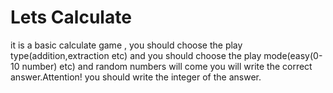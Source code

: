 # Lets Calculate
it is a basic calculate game , you should choose the play type(addition,extraction etc) and you should choose the play mode(easy(0-10 number) etc) and random numbers will come you will write the correct answer.Attention! you should write the integer of the answer.
